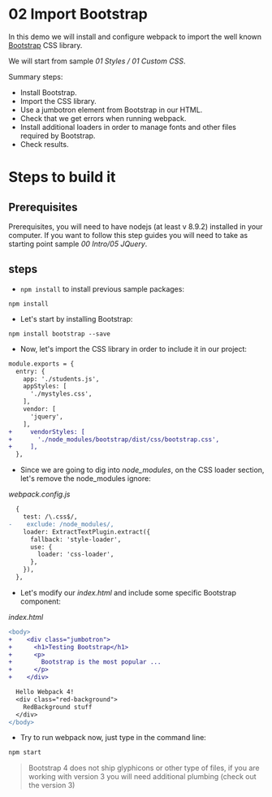 # 02 Import Bootstrap

In this demo we will install and configure webpack to import the well known
[Bootstrap](https://getbootstrap.com/) CSS library.

We will start from sample _01 Styles / 01 Custom CSS_.

Summary steps:
 - Install Bootstrap.
 - Import the CSS library.
 - Use a jumbotron element from Bootstrap in our HTML.
 - Check that we get errors when running webpack.
 - Install additional loaders in order to manage fonts and other
 files required by Bootstrap.
 - Check results.

 # Steps to build it

## Prerequisites

Prerequisites, you will need to have nodejs (at least v 8.9.2) installed in your computer. If you want to follow this step guides you will need to take as starting point sample _00 Intro/05 JQuery_.

## steps

- `npm install` to install previous sample packages:

```
npm install
```

- Let's start by installing Bootstrap:

```
npm install bootstrap --save
```

- Now, let's import the CSS library in order to include it in our project:

```diff
module.exports = {
  entry: {
    app: './students.js',
    appStyles: [
      './mystyles.css',
    ],
    vendor: [
      'jquery',
    ],
+     vendorStyles: [
+       './node_modules/bootstrap/dist/css/bootstrap.css',
+     ],    
  },
``` 

- Since we are going to dig into *node_modules*, on the CSS loader section, let's remove the node_modules ignore:

_webpack.config.js_

```diff
  {
    test: /\.css$/,
-    exclude: /node_modules/,
    loader: ExtractTextPlugin.extract({
      fallback: 'style-loader',
      use: {
        loader: 'css-loader',
      },
    }),
  },
```

- Let's modify our *index.html* and include some specific Bootstrap component:

_index.html_

```diff
<body>
+    <div class="jumbotron">
+      <h1>Testing Bootstrap</h1>
+      <p>
+        Bootstrap is the most popular ...
+      </p>
+    </div>

  Hello Webpack 4!
  <div class="red-background">
    RedBackground stuff
  </div>
</body>
```
- Try to run webpack now, just type in the command line:

```bash
npm start
```

> Bootstrap 4 does not ship glyphicons or other type of files, if you are working 
with version 3 you will need additional plumbing (check out the version 3)
